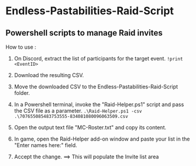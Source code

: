 # Endless-Pastabilities-Raid-Script
## Powershell scripts to manage Raid invites

How to use :
1. On Discord, extract the list of participants for the target event.
`!print <EventID>`

2. Download the resulting CSV.

3. Move the downloaded CSV to the Endless-Pastabilities-Raid-Script folder.

4. In a Powershell terminal, invoke the "Raid-Helper.ps1" script and pass the CSV file as a parameter.
`.\Raid-Helper.ps1 -csv .\707655085483753555-834081080096063509.csv`

5. Open the output text file "MC-Roster.txt" and copy its content.

6. In game, open the Raid-Helper add-on window and paste your list in the "Enter names here:" field.

7. Accept the change.
==> This will populate the Invite list area

